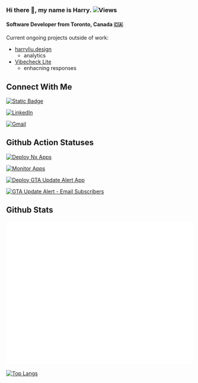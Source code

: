 ### Hi there 👋, my name is Harry. ![Views](https://komarev.com/ghpvc/?username=iamharryliu)

#### Software Developer from Toronto, Canada 🇨🇦

Current ongoing projects outside of work:

- [harryliu.design](https://harryliu.design/)
  - analytics
- [Vibecheck Lite](https://harryliu.design/projects/vibecheck-lite/app)
  - enhacning responses

## Connect With Me

[![Static Badge](https://img.shields.io/badge/Personal_Website:-harryliu.design-blue)](https://harryliu.design/)

[![LinkedIn](https://img.shields.io/badge/linkedin-%230077B5.svg?style=for-the-badge&logo=linkedin&logoColor=white)](https://www.linkedin.com/in/iamharryliu/)

[![Gmail](https://img.shields.io/badge/Gmail-D14836?style=for-the-badge&logo=gmail&logoColor=white)](mailto:harryliu1995@gmail.com)

## Github Action Statuses

[![Deploy Nx Apps](https://github.com/iamharryliu/vigilant-broccoli/actions/workflows/deploy-nx-apps.yml/badge.svg)](https://github.com/iamharryliu/vigilant-broccoli/actions/workflows/deploy-nx-apps.yml)

[![Monitor Apps](https://github.com/iamharryliu/vigilant-broccoli/actions/workflows/monitor-apps.yml/badge.svg)](https://github.com/iamharryliu/vigilant-broccoli/actions/workflows/monitor-apps.yml)

[![Deploy GTA Update Alert App](https://github.com/iamharryliu/vigilant-broccoli/actions/workflows/deploy-gta-update-alert.yml/badge.svg)](https://github.com/iamharryliu/vigilant-broccoli/actions/workflows/deploy-gta-update-alert.yml)

[![GTA Update Alert - Email Subscribers](https://github.com/iamharryliu/vigilant-broccoli/actions/workflows/email-gta-update-alert-subscribers.yml/badge.svg)](https://github.com/iamharryliu/vigilant-broccoli/actions/workflows/email-gta-update-alert-subscribers.yml)

<!-- [![GitHub Streak](https://streak-stats.demolab.com/?user=iamharryliu&theme=dark)](https://git.io/streak-stats) -->

## Github Stats

![Metrics](/github-metrics.svg)

[![Top Langs](https://github-readme-stats.vercel.app/api/top-langs/?username=iamharryliu)](https://github.com/iamharryliu/github-readme-stats)
